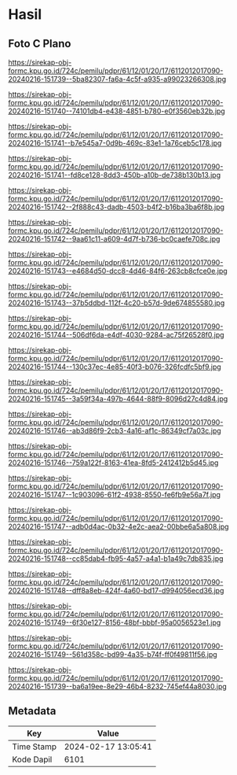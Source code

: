 # Hasil

## Foto C Plano

https://sirekap-obj-formc.kpu.go.id/724c/pemilu/pdpr/61/12/01/20/17/6112012017090-20240216-151739--5ba82307-fa6a-4c5f-a935-a99023266308.jpg

https://sirekap-obj-formc.kpu.go.id/724c/pemilu/pdpr/61/12/01/20/17/6112012017090-20240216-151740--74101db4-e438-4851-b780-e0f3560eb32b.jpg

https://sirekap-obj-formc.kpu.go.id/724c/pemilu/pdpr/61/12/01/20/17/6112012017090-20240216-151741--b7e545a7-0d9b-469c-83e1-1a76ceb5c178.jpg

https://sirekap-obj-formc.kpu.go.id/724c/pemilu/pdpr/61/12/01/20/17/6112012017090-20240216-151741--fd8ce128-8dd3-450b-a10b-de738b130b13.jpg

https://sirekap-obj-formc.kpu.go.id/724c/pemilu/pdpr/61/12/01/20/17/6112012017090-20240216-151742--2f888c43-dadb-4503-b4f2-b16ba3ba6f8b.jpg

https://sirekap-obj-formc.kpu.go.id/724c/pemilu/pdpr/61/12/01/20/17/6112012017090-20240216-151742--9aa61c11-a609-4d7f-b736-bc0caefe708c.jpg

https://sirekap-obj-formc.kpu.go.id/724c/pemilu/pdpr/61/12/01/20/17/6112012017090-20240216-151743--e4684d50-dcc8-4d46-84f6-263cb8cfce0e.jpg

https://sirekap-obj-formc.kpu.go.id/724c/pemilu/pdpr/61/12/01/20/17/6112012017090-20240216-151743--37b5ddbd-112f-4c20-b57d-9de674855580.jpg

https://sirekap-obj-formc.kpu.go.id/724c/pemilu/pdpr/61/12/01/20/17/6112012017090-20240216-151744--506df6da-e4df-4030-9284-ac75f26528f0.jpg

https://sirekap-obj-formc.kpu.go.id/724c/pemilu/pdpr/61/12/01/20/17/6112012017090-20240216-151744--130c37ec-4e85-40f3-b076-326fcdfc5bf9.jpg

https://sirekap-obj-formc.kpu.go.id/724c/pemilu/pdpr/61/12/01/20/17/6112012017090-20240216-151745--3a59f34a-497b-4644-88f9-8096d27c4d84.jpg

https://sirekap-obj-formc.kpu.go.id/724c/pemilu/pdpr/61/12/01/20/17/6112012017090-20240216-151746--ab3d86f9-2cb3-4a16-af1c-86349cf7a03c.jpg

https://sirekap-obj-formc.kpu.go.id/724c/pemilu/pdpr/61/12/01/20/17/6112012017090-20240216-151746--759a122f-8163-41ea-8fd5-2412412b5d45.jpg

https://sirekap-obj-formc.kpu.go.id/724c/pemilu/pdpr/61/12/01/20/17/6112012017090-20240216-151747--1c903096-61f2-4938-8550-fe6fb9e56a7f.jpg

https://sirekap-obj-formc.kpu.go.id/724c/pemilu/pdpr/61/12/01/20/17/6112012017090-20240216-151747--adb0d4ac-0b32-4e2c-aea2-00bbe6a5a808.jpg

https://sirekap-obj-formc.kpu.go.id/724c/pemilu/pdpr/61/12/01/20/17/6112012017090-20240216-151748--cc85dab4-fb95-4a57-a4a1-b1a49c7db835.jpg

https://sirekap-obj-formc.kpu.go.id/724c/pemilu/pdpr/61/12/01/20/17/6112012017090-20240216-151748--dff8a8eb-424f-4a60-bd17-d994056ecd36.jpg

https://sirekap-obj-formc.kpu.go.id/724c/pemilu/pdpr/61/12/01/20/17/6112012017090-20240216-151749--6f30e127-8156-48bf-bbbf-95a0056523e1.jpg

https://sirekap-obj-formc.kpu.go.id/724c/pemilu/pdpr/61/12/01/20/17/6112012017090-20240216-151749--561d358c-bd99-4a35-b74f-ff0f49811f56.jpg

https://sirekap-obj-formc.kpu.go.id/724c/pemilu/pdpr/61/12/01/20/17/6112012017090-20240216-151739--ba6a19ee-8e29-46b4-8232-745ef44a8030.jpg


## Metadata

| Key        | Value               |
| ---------- | ------------------- |
| Time Stamp | 2024-02-17 13:05:41 |
| Kode Dapil | 6101                |



